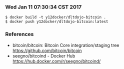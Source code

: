 ### Wed Jan 11 07:30:34 CST 2017
```
$ docker build -t y12docker/dltdojo-bitcoin .
$ docker push y12docker/dltdojo-bitcoin:latest
```

### References
* bitcoin/bitcoin: Bitcoin Core integration/staging tree  https://github.com/bitcoin/bitcoin
* seegno/bitcoind - Docker Hub https://hub.docker.com/r/seegno/bitcoind/
